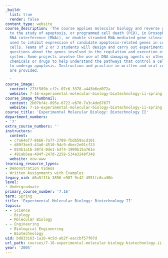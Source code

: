 ```yaml
---
_build:
  list: true
  render: false
content_type: website
course_description: 'The course applies molecular biology and reverse genetics approaches
  to the study of apoptosis, or programmed cell death (PCD), in Drosophila cells.
  RNA interference (RNAi), or double stranded RNA-mediated gene silencing, will be
  used to inhibit expression of candidate apoptosis-related genes in cultured Drosophila
  cells. Teams of 2 or 3 students will design and carry out experiments to address
  questions about the genes involved in the regulation and execution of PCD in this
  system. Some projects involve the use of DNA damaging agents or other cytotoxic
  chemicals or drugs to help understand the pathways that control a cell''s decision
  to undergo apoptosis. Instruction and practice in written and oral communication
  are provided.

  '
course_image:
  content: 273f589b-cf2c-07c6-3378-a443b6ed072a
  website: 7-16-experimental-molecular-biology-biotechnology-ii-spring-2005
course_image_thumbnail:
  content: 2b07bf4c-895e-6722-e670-7a3c4de67677
  website: 7-16-experimental-molecular-biology-biotechnology-ii-spring-2005
course_title: 'Experimental Molecular Biology: Biotechnology II'
department_numbers:
- '7'
extra_course_numbers: ''
instructors:
  content:
  - c7a64ef7-8666-7a77-2789-fbdb59acd101
  - d89f3ee3-43a0-4510-94c9-dbec2e01cf23
  - 034b1a16-30fd-0de1-b4f4-1909b15a761e
  - 491ab5ea-404f-247d-2259-534a3248f348
  website: ocw-www
learning_resource_types:
- Demonstration Videos
- Written Assignments with Examples
legacy_uid: d0a5f11b-3856-e987-9c42-4551fc6ca36b
level:
- Undergraduate
primary_course_number: '7.16'
term: Spring
title: 'Experimental Molecular Biology: Biotechnology II'
topics:
- - Science
  - Biology
  - Molecular Biology
- - Engineering
  - Biological Engineering
  - Biotechnology
uid: bd833163-1a18-4c5d-ab2f-eaccbf57f07d
url_path: courses/7-16-experimental-molecular-biology-biotechnology-ii-spring-2005
year: '2005'
---
```

